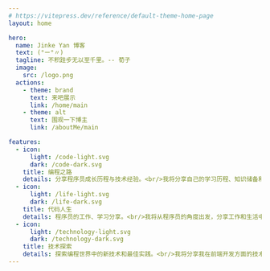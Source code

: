 ```yaml
---
# https://vitepress.dev/reference/default-theme-home-page
layout: home

hero:
  name: Jinke Yan 博客
  text: (°ー°〃)
  tagline: 不积跬步无以至千里。-- 荀子
  image:
    src: /logo.png
  actions:
    - theme: brand
      text: 来吧展示
      link: /home/main
    - theme: alt
      text: 围观一下博主
      link: /aboutMe/main

features:
  - icon:
      light: /code-light.svg
      dark: /code-dark.svg
    title: 编程之路
    details: 分享程序员成长历程与技术经验。<br/>我将分享自己的学习历程、知识储备和工作经验，主要包括前端、数据结构、算法和C++等方面的知识和技能。
  - icon:
      light: /life-light.svg
      dark: /life-dark.svg
    title: 代码人生
    details: 程序员的工作、学习分享。<br/>我将从程序员的角度出发，分享工作和生活中的点滴。包括如何管理时间、保持工作和生活平衡、如何避免燃尽自己等方面的经验。
  - icon:
      light: /technology-light.svg
      dark: /technology-dark.svg
    title: 技术探索
    details: 探索编程世界中的新技术和最佳实践。<br/>我将分享我在前端开发方面的技术经验，并提供一些最佳实践和技巧。关注一些当前热门技术趋势，如人工智能、区块链等，并分享我的见解和体验。
---
```

